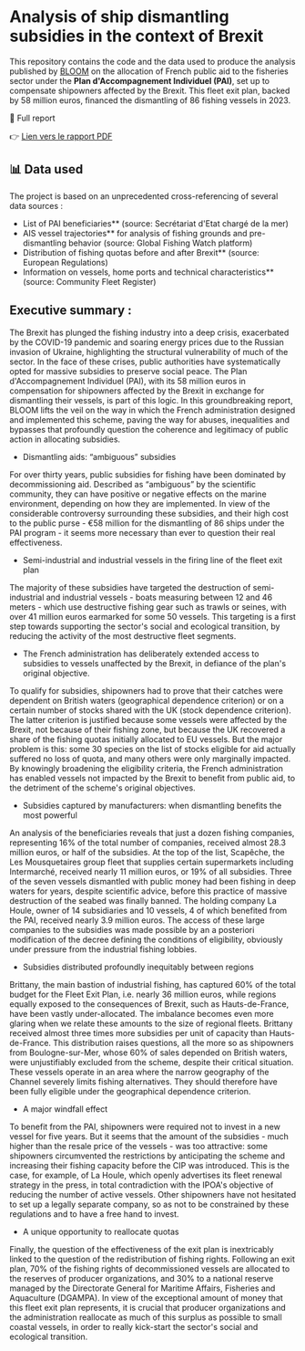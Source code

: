 # Analysis of ship dismantling subsidies in the context of Brexit

This repository contains the code and the data used to produce the analysis published by [BLOOM](https://www.bloomassociation.org) on the allocation of French public aid to the fisheries sector under the **Plan d'Accompagnement Individuel (PAI)**, set up to compensate shipowners affected by the Brexit. This fleet exit plan, backed by 58 million euros, financed the dismantling of 86 fishing vessels in 2023.

📎 Full report

👉 [Lien vers le rapport PDF](https://bloomassociation.org/wp-content/uploads/2025/04/Rapport-Breizhit.pdf)

## 📊 Data used

The project is based on an unprecedented cross-referencing of several data sources :

- List of PAI beneficiaries** (source: Secrétariat d'Etat chargé de la mer)
- AIS vessel trajectories** for analysis of fishing grounds and pre-dismantling behavior (source: Global Fishing Watch platform)
- Distribution of fishing quotas before and after Brexit** (source: European Regulations)
- Information on vessels, home ports and technical characteristics** (source: Community Fleet Register)

## Executive summary :

The Brexit has plunged the fishing industry into a deep crisis, exacerbated by the COVID-19 pandemic and soaring energy prices due to the Russian invasion of Ukraine, highlighting the structural vulnerability of much of the sector. In the face of these crises, public authorities have systematically opted for massive subsidies to preserve social peace. The Plan d'Accompagnement Individuel (PAI), with its 58 million euros in compensation for shipowners affected by the Brexit in exchange for dismantling their vessels, is part of this logic. In this groundbreaking report, BLOOM lifts the veil on the way in which the French administration designed and implemented this scheme, paving the way for abuses, inequalities and bypasses that profoundly question the coherence and legitimacy of public action in allocating subsidies.

- Dismantling aids: “ambiguous” subsidies 

For over thirty years, public subsidies for fishing have been dominated by decommissioning aid. Described as “ambiguous” by the scientific community, they can have positive or negative effects on the marine environment, depending on how they are implemented. In view of the considerable controversy surrounding these subsidies, and their high cost to the public purse - €58 million for the dismantling of 86 ships under the PAI program - it seems more necessary than ever to question their real effectiveness.

- Semi-industrial and industrial vessels in the firing line of the fleet exit plan

The majority of these subsidies have targeted the destruction of semi-industrial and industrial vessels - boats measuring between 12 and 46 meters - which use destructive fishing gear such as trawls or seines, with over 41 million euros earmarked for some 50 vessels. This targeting is a first step towards supporting the sector's social and ecological transition, by reducing the activity of the most destructive fleet segments.

- The French administration has deliberately extended access to subsidies to vessels unaffected by the Brexit, in defiance of the plan's original objective.

To qualify for subsidies, shipowners had to prove that their catches were dependent on British waters (geographical dependence criterion) or on a certain number of stocks shared with the UK (stock dependence criterion). The latter criterion is justified because some vessels were affected by the Brexit, not because of their fishing zone, but because the UK recovered a share of the fishing quotas initially allocated to EU vessels. But the major problem is this: some 30 species on the list of stocks eligible for aid actually suffered no loss of quota, and many others were only marginally impacted. By knowingly broadening the eligibility criteria, the French administration has enabled vessels not impacted by the Brexit to benefit from public aid, to the detriment of the scheme's original objectives. 

- Subsidies captured by manufacturers: when dismantling benefits the most powerful

An analysis of the beneficiaries reveals that just a dozen fishing companies, representing 16% of the total number of companies, received almost 28.3 million euros, or half of the subsidies. At the top of the list, Scapêche, the Les Mousquetaires group fleet that supplies certain supermarkets including Intermarché, received nearly 11 million euros, or 19% of all subsidies. Three of the seven vessels dismantled with public money had been fishing in deep waters for years, despite scientific advice, before this practice of massive destruction of the seabed was finally banned. The holding company La Houle, owner of 14 subsidiaries and 10 vessels, 4 of which benefited from the PAI, received nearly 3.9 million euros. The access of these large companies to the subsidies was made possible by an a posteriori modification of the decree defining the conditions of eligibility, obviously under pressure from the industrial fishing lobbies.  

- Subsidies distributed profoundly inequitably between regions

Brittany, the main bastion of industrial fishing, has captured 60% of the total budget for the Fleet Exit Plan, i.e. nearly 36 million euros, while regions equally exposed to the consequences of Brexit, such as Hauts-de-France, have been vastly under-allocated. The imbalance becomes even more glaring when we relate these amounts to the size of regional fleets. Brittany received almost three times more subsidies per unit of capacity than Hauts-de-France. This distribution raises questions, all the more so as shipowners from Boulogne-sur-Mer, whose 60% of sales depended on British waters, were unjustifiably excluded from the scheme, despite their critical situation. These vessels operate in an area where the narrow geography of the Channel severely limits fishing alternatives. They should therefore have been fully eligible under the geographical dependence criterion.

- A major windfall effect 

To benefit from the PAI, shipowners were required not to invest in a new vessel for five years. But it seems that the amount of the subsidies - much higher than the resale price of the vessels - was too attractive: some shipowners circumvented the restrictions by anticipating the scheme and increasing their fishing capacity before the CIP was introduced. This is the case, for example, of La Houle, which openly advertises its fleet renewal strategy in the press, in total contradiction with the IPOA's objective of reducing the number of active vessels. Other shipowners have not hesitated to set up a legally separate company, so as not to be constrained by these regulations and to have a free hand to invest. 

- A unique opportunity to reallocate quotas

Finally, the question of the effectiveness of the exit plan is inextricably linked to the question of the redistribution of fishing rights. Following an exit plan, 70% of the fishing rights of decommissioned vessels are allocated to the reserves of producer organizations, and 30% to a national reserve managed by the Directorate General for Maritime Affairs, Fisheries and Aquaculture (DGAMPA). In view of the exceptional amount of money that this fleet exit plan represents, it is crucial that producer organizations and the administration reallocate as much of this surplus as possible to small coastal vessels, in order to really kick-start the sector's social and ecological transition. 
